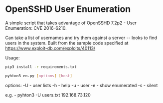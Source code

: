 # OpenSSHD User Enumeration
A simple script that takes advantage of OpenSSHD 7.2p2 - User Enumeration: CVE 2016-6210.

Can take a list of usernames and try them against a server -- looks to find users in the system. Built from the sample code specified at https://www.exploit-db.com/exploits/40113/

Usage:
```bash
pip3 install -r requirements.txt
```
```bash
pyhton3 en.py [options] [host]
```
options:
-U - user lists
-h - help
-u - user
-e - show enumerated
-s - silent

e.g. - pyhton3 -U users.txt 192.168.73.120
